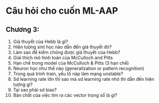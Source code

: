 # Câu hỏi cho cuốn ML-AAP

## Chương 3:

1. Giả thuyết của Hebb là gì?
2. Hiện tượng sint học nào dẫn đến giả thuyết đó? 
3. Làm sao để kiểm chứng được giả thuyết của Hebb?
4. Giải thích mô hình toán của McCulloch and Pitts
5. Hạn chế trong model của McCulloch & Pitts (3 hạn chế)
6. Neuron học như thế nào (generalization or pattern recognition)
7. Trong quá trình train, yếu tố nàp làm mạng unstable? 
8. Sd learning rate lớn thì sao mà sd learning rate nhỏ thì dẫn đến hiện tượng gì?
9. Tại sao phải sd bias?
10. Bản chất của việc tìm ra các vector trọng số là gì?



